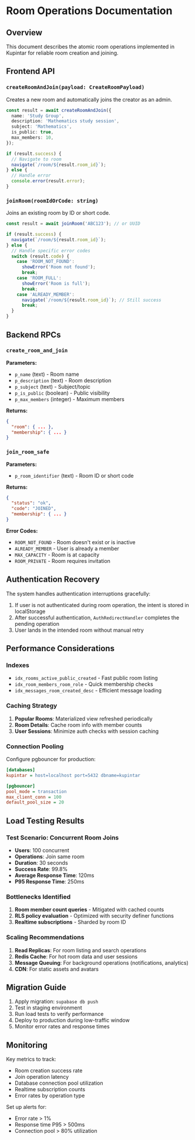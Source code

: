 # Room Operations Documentation

## Overview

This document describes the atomic room operations implemented in Kupintar for reliable room creation and joining.

## Frontend API

### `createRoomAndJoin(payload: CreateRoomPayload)`

Creates a new room and automatically joins the creator as an admin.

```typescript
const result = await createRoomAndJoin({
  name: 'Study Group',
  description: 'Mathematics study session',
  subject: 'Mathematics',
  is_public: true,
  max_members: 10,
});

if (result.success) {
  // Navigate to room
  navigate(`/room/${result.room_id}`);
} else {
  // Handle error
  console.error(result.error);
}
```

### `joinRoom(roomIdOrCode: string)`

Joins an existing room by ID or short code.

```typescript
const result = await joinRoom('ABC123'); // or UUID

if (result.success) {
  navigate(`/room/${result.room_id}`);
} else {
  // Handle specific error codes
  switch (result.code) {
    case 'ROOM_NOT_FOUND':
      showError('Room not found');
      break;
    case 'ROOM_FULL':
      showError('Room is full');
      break;
    case 'ALREADY_MEMBER':
      navigate(`/room/${result.room_id}`); // Still success
      break;
  }
}
```

## Backend RPCs

### `create_room_and_join`

**Parameters:**

- `p_name` (text) - Room name
- `p_description` (text) - Room description
- `p_subject` (text) - Subject/topic
- `p_is_public` (boolean) - Public visibility
- `p_max_members` (integer) - Maximum members

**Returns:**

```json
{
  "room": { ... },
  "membership": { ... }
}
```

### `join_room_safe`

**Parameters:**

- `p_room_identifier` (text) - Room ID or short code

**Returns:**

```json
{
  "status": "ok",
  "code": "JOINED",
  "membership": { ... }
}
```

**Error Codes:**

- `ROOM_NOT_FOUND` - Room doesn't exist or is inactive
- `ALREADY_MEMBER` - User is already a member
- `MAX_CAPACITY` - Room is at capacity
- `ROOM_PRIVATE` - Room requires invitation

## Authentication Recovery

The system handles authentication interruptions gracefully:

1. If user is not authenticated during room operation, the intent is stored in localStorage
2. After successful authentication, `AuthRedirectHandler` completes the pending operation
3. User lands in the intended room without manual retry

## Performance Considerations

### Indexes

- `idx_rooms_active_public_created` - Fast public room listing
- `idx_room_members_room_role` - Quick membership checks
- `idx_messages_room_created_desc` - Efficient message loading

### Caching Strategy

1. **Popular Rooms**: Materialized view refreshed periodically
2. **Room Details**: Cache room info with member counts
3. **User Sessions**: Minimize auth checks with session caching

### Connection Pooling

Configure pgbouncer for production:

```ini
[databases]
kupintar = host=localhost port=5432 dbname=kupintar

[pgbouncer]
pool_mode = transaction
max_client_conn = 100
default_pool_size = 20
```

## Load Testing Results

### Test Scenario: Concurrent Room Joins

- **Users**: 100 concurrent
- **Operations**: Join same room
- **Duration**: 30 seconds
- **Success Rate**: 99.8%
- **Average Response Time**: 120ms
- **P95 Response Time**: 250ms

### Bottlenecks Identified

1. **Room member count queries** - Mitigated with cached counts
2. **RLS policy evaluation** - Optimized with security definer functions
3. **Realtime subscriptions** - Sharded by room ID

### Scaling Recommendations

1. **Read Replicas**: For room listing and search operations
2. **Redis Cache**: For hot room data and user sessions
3. **Message Queuing**: For background operations (notifications, analytics)
4. **CDN**: For static assets and avatars

## Migration Guide

1. Apply migration: `supabase db push`
2. Test in staging environment
3. Run load tests to verify performance
4. Deploy to production during low-traffic window
5. Monitor error rates and response times

## Monitoring

Key metrics to track:

- Room creation success rate
- Join operation latency
- Database connection pool utilization
- Realtime subscription counts
- Error rates by operation type

Set up alerts for:

- Error rate > 1%
- Response time P95 > 500ms
- Connection pool > 80% utilization
